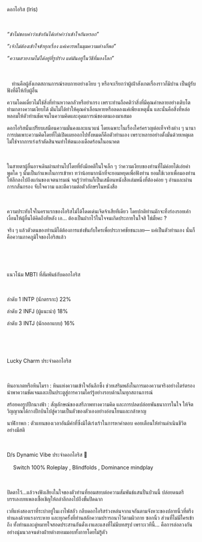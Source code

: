 ดอกไอริส (Iris)

ㅤ

*“ข้าไม่ชอบคำว่าเข้ากันได้เท่าคำว่าเข้าใจกันหรอก”*

*“เจ้าไม่ต้องเข้าใจข้าทุกเรื่อง แค่เคารพในมุมความต่างก็พอ”*

*“ความสวยงามไม่ได้อยู่ที่รูปร่าง แต่มันอยู่ในวิธีที่มองโลก”*

ㅤ

ㅤท่านคือผู้สังเกตสถานการณ์รอบกายอย่างเงียบ ๆ หรือจะเรียกว่าผู้เฝ้าสังเกตเรื่องราวก็มิปาน เป็นผู้รับฟังที่ดีให้กับผู้อื่น

ความโดดเดี่ยวไม่ใช่สิ่งที่ท่านหวาดกลัวหรือยำเกรง เพราะท่านถือคติว่าสิ่งที่มีคุณค่าหลายอย่างเติบโตท่ามกลางความเงียบได้ มันไม่ได้ทำให้คุณค่าเลือนหายหรือลดลงแค่เพียงเหตุนั้น และนั่นคือสิ่งที่หล่อหลอมให้ตัวท่านชัดเจนในความคิดและอุดมการณ์ของตนเองมาเสมอ

ดอกไอริสนั้นเปรียบเสมือนความมั่นคงและแนวแน่ โดยเฉพาะในเรื่องใคร่ครวญต่อเท็จจริงต่าง ๆ นานา การบ่มเพาะความคิดโดยที่ไม่เปิดเผยออกไปทั้งหมดก็คือตัวท่านเอง เพราะหลายอย่างตั้งมั่นด้วยเหตุผล ไม่ใช่จากการเร่งเร้าตัดสินจนทำให้ตนเองเดือดร้อนในอนาคต

ㅤ

ในสายตาผู้อื่นอาจเดินผ่านท่านไปโดยที่ยังมีอคติในใจเล็ก ๆ ว่าความเงียบของท่านที่ไม่ค่อยได้เอ่ยคำพูดใด ๆ นั้นเป็นกำแพงในการเข้าหา ทว่าน้อยมากนักที่จะยอมหยุดเพื่อฟังท่าน ยอมใช้เวลาเพื่อมองท่านให้ลึกลงไปถึงแก่นของเจตนารมณ์ จนรู้ว่าท่านก็เป็นเสมือนหนังสือเล่มหนึ่งที่ต้องค่อย ๆ อ่านและผ่านการกลั่นกรอง จับใจความ และตีความต่อตัวอักษรในหนังสือ

ㅤ

ความประทับใจในคราแรกของไอริสไม่ได้โดดเด่นเจิดจ้าเสียทีเดียว โดยปกติท่านมักจะทิ้งร่องรอยเค้าเงื่อนให้ผู้อื่นได้คิดถึงทีหลัง เอ... ต้องเป็นฝากไว้ในใจจนเกิดประกายในใจสิ ใช่มั้ยคะ ?

จริง ๆ แล้วตัวตนของท่านมิได้ต้องการแข่งขันกับใครเพื่อประกาศชัยชนะเลย— แค่เป็นตัวท่านเอง นั่นก็คือความภาคภูมิใจของไอริสแล้ว

ㅤ

ㅤ

แนวโน้ม MBTI ที่สัมพันธ์กับดอกไอริส

ㅤ

ลำดับ 1 INTP (นักตรรกะ) 22%

ลำดับ 2 INFJ (ผู้แนะนำ) 18%

ลำดับ 3 INTJ (นักออกแบบ) 16%

ㅤ

ㅤ

Lucky Charm ประจำดอกไอริส

ㅤ

หินอาเกตหรือหินโมรา : หินแห่งความเข้าใจอันลึกซึ้ง ช่วยเสริมพลังในการมองความจริงอย่างไตร่ตรอง นำพาความชัดเจนและเป็นประตูสู่การความใคร่รู้อย่างรอบด้านในทุกสถานการณ์

สร้อยคอรูปปีกนางฟ้า : สัญลักษณ์ของเสรีภาพทางความคิด และการปลดปล่อยพันธนาการในใจ ให้จิตวิญญาณได้กางปีกบินไปสู่ความเป็นตัวของตัวเองอย่างอ่อนโยนและกล้าหาญ

นาฬิกาพก : ตัวแทนของเวลาอันมีค่าที่ซึ่งมิได้เร่งเร้าในการหาคำตอบ คอยเตือนให้ท่านดำเนินชีวิตอย่างมีสติ

ㅤ ㅤ

D/s Dynamic Vibe ประจำดอกไอริส 🔞

ㅤ Switch 100% Roleplay , Blindfolds , Dominance mindplay

ㅤ

ปิดตาไว้...แล้วจงฟังเสียงในใจของตัวท่านที่ยอมสยบต่อความสัมพันธ์แสนปั่นป่วนนี้ ปล่อยดนตรีบรรเลงบทเพลงเชื้อเชิญให้ถลำลึกลงไปถึงขั้นปิดฉาก

เวทีแห่งสองเราที่ระบำอยู่ในเงาไฟสลัว กลีบดอกไอริสร่วงหล่นจากแจกันตามจังหวะของปลายนิ้วที่ตรึงท่านลงด้วยแรงกระหาย และทุกครั้งที่ท่านสลักความปรารถนาไว้ตามผิวกาย ซอกนิ้ว ส่วนที่ไม่มีใครเข้าถึง ทั้งท่านและคู่หมายใจสอดประสานกันดั่งเงาและแสงที่ไม่มีบทสรุป เพราะเวทีนี้... คือการล่อลวงกันอย่างนุ่มนวลจนต่างฝ่ายต่างยอมมอบทั้งกายโดยไม่รู้ตัว ㅤ

